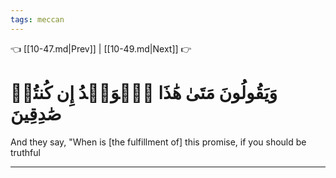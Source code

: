 ```yaml
---
tags: meccan
---
```


👈 [[10-47.md|Prev]] | [[10-49.md|Next]] 👉

# وَيَقُولُونَ مَتَىٰ هَٰذَا ٱلۡوَعۡدُ إِن كُنتُمۡ صَٰدِقِينَ

And they say, "When is [the fulfillment of] this promise, if you should be truthful

---


